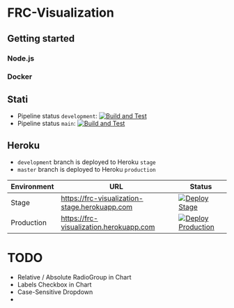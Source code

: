 # FRC-Visualization

## Getting started

### Node.js


### Docker

## Stati

* Pipeline status ```development```: [![Build and Test](https://github.com/lukasdanckwerth/frc-visualization/actions/workflows/build-and-test.yml/badge.svg?branch=development)](https://github.com/lukasdanckwerth/frc-visualization/actions/workflows/build-and-test.yml)
* Pipeline status ```main```: [![Build and Test](https://github.com/lukasdanckwerth/frc-visualization/actions/workflows/build-and-test.yml/badge.svg?branch=main)](https://github.com/lukasdanckwerth/frc-visualization/actions/workflows/build-and-test.yml)

## Heroku

* ```development``` branch is deployed to Heroku ```stage```
* ```master``` branch is deployed to Heroku ```production```

| Environment | URL                                           | Status |
| ----------- | --------------------------------------------- | ------ |
| Stage       | https://frc-visualization-stage.herokuapp.com | [![Deploy Stage](https://github.com/lukasdanckwerth/frc-visualization/actions/workflows/deploy-stage.yml/badge.svg)](https://github.com/lukasdanckwerth/frc-visualization/actions/workflows/deploy-stage.yml) |
| Production  | https://frc-visualization.herokuapp.com       | [![Deploy Production](https://github.com/lukasdanckwerth/frc-visualization/actions/workflows/deploy-production.yml/badge.svg)](https://github.com/lukasdanckwerth/frc-visualization/actions/workflows/deploy-production.yml) |



# TODO

- Relative / Absolute RadioGroup in Chart
- Labels Checkbox in Chart
- Case-Sensitive Dropdown
-
